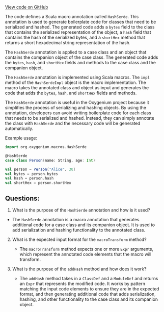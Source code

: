 [View code on GitHub](https://github.com/oxygenium/oxygenium/macros/src/main/scala/org/oxygenium/macros/HashSerde.scala)

The code defines a Scala macro annotation called `HashSerde`. This annotation is used to generate boilerplate code for classes that need to be serialized and hashed. The generated code adds a `bytes` field to the class that contains the serialized representation of the object, a `hash` field that contains the hash of the serialized bytes, and a `shortHex` method that returns a short hexadecimal string representation of the hash.

The `HashSerde` annotation is applied to a case class and an object that contains the companion object of the case class. The generated code adds the `bytes`, `hash`, and `shortHex` fields and methods to the case class and the companion object.

The `HashSerde` annotation is implemented using Scala macros. The `impl` method of the `HashSerdeImpl` object is the macro implementation. The macro takes the annotated class and object as input and generates the code that adds the `bytes`, `hash`, and `shortHex` fields and methods.

The `HashSerde` annotation is useful in the Oxygenium project because it simplifies the process of serializing and hashing objects. By using the annotation, developers can avoid writing boilerplate code for each class that needs to be serialized and hashed. Instead, they can simply annotate the class with `HashSerde` and the necessary code will be generated automatically.

Example usage:

```scala
import org.oxygenium.macros.HashSerde

@HashSerde
case class Person(name: String, age: Int)

val person = Person("Alice", 30)
val bytes = person.bytes
val hash = person.hash
val shortHex = person.shortHex
```
## Questions: 
 1. What is the purpose of the `HashSerde` annotation and how is it used?
   - The `HashSerde` annotation is a macro annotation that generates additional code for a case class and its companion object. It is used to add serialization and hashing functionality to the annotated class.
   
2. What is the expected input format for the `macroTransform` method?
   - The `macroTransform` method expects one or more `Expr` arguments, which represent the annotated code elements that the macro will transform.

3. What is the purpose of the `addHash` method and how does it work?
   - The `addHash` method takes in a `ClassDef` and a `ModuleDef` and returns an `Expr` that represents the modified code. It works by pattern matching the input code elements to ensure they are in the expected format, and then generating additional code that adds serialization, hashing, and other functionality to the case class and its companion object.